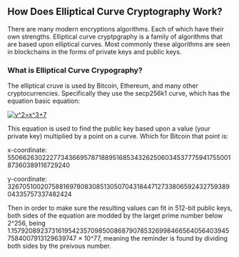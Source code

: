 ## How Does Elliptical Curve Cryptography Work?
There are many modern encryptions algorithms. Each of which have their own strengths. Elliptical curve cryptpgraphy is a family of algorithms that are based upon elliptical curves. Most commonly these algorithms are seen in blockchains in the forms of private keys and public keys.

### What is Elliptical Curve Crypography?

The elliptical cruve is used by Bitcoin, Ethereum, and many other cryptocurrencies. Specifically they use the secp256k1 curve, which has the equation basic equation:  

<a href="https://www.codecogs.com/eqnedit.php?latex=y^2=x^3&plus;7" target="_blank"><img src="https://latex.codecogs.com/gif.latex?y^2=x^3&plus;7" title="y^2=x^3+7" /></a>

This equation is used to find the public key based upon a value (your private key) multiplied by a point on a curve. Which for Bitcoin that point is: 

x-coordinate: 55066263022277343669578718895168534326250603453777594175500187360389116729240

y-coordinate: 32670510020758816978083085130507043184471273380659243275938904335757337482424

Then in order to make sure the resulting values can fit in 512-bit public keys, both sides of the equation are modded by the larget prime number below 2^256, being 1.15792089237316195423570985008687907853269984665640564039457584007913129639747 × 10^77, meaning the reminder is found by dividing both sides by the preivous number.
